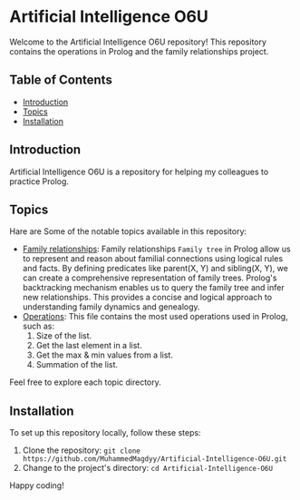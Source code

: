 # Artificial Intelligence O6U

Welcome to the Artificial Intelligence O6U repository! This repository contains the operations in Prolog and the family relationships project.

## Table of Contents

- [Introduction](#introduction)
- [Topics](#topics)
- [Installation](#installation)

## Introduction

Artificial Intelligence O6U is a repository for helping my colleagues to practice Prolog.

## Topics

Hare are Some of the notable topics available in this repository:

- [Family relationships](Family-Relationships.pl): Family relationships `Family tree` in Prolog allow us to represent and reason about familial connections using logical rules and facts. By defining predicates like parent(X, Y) and sibling(X, Y), we can create a comprehensive representation of family trees. Prolog's backtracking mechanism enables us to query the family tree and infer new relationships. This provides a concise and logical approach to understanding family dynamics and genealogy.
- [Operations](List-Operations.pl): This file contains the most used operations used in Prolog, such as:
  1. Size of the list.
  2. Get the last element in a list.
  3. Get the max & min values from a list.
  4. Summation of the list.

Feel free to explore each topic directory.

## Installation

To set up this repository locally, follow these steps:

1. Clone the repository: `git clone https://github.com/MuhammedMagdyy/Artificial-Intelligence-O6U.git`
2. Change to the project's directory: `cd Artificial-Intelligence-O6U`

Happy coding!
